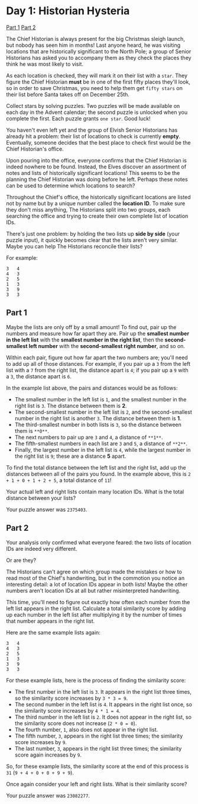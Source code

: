 # Day 1: Historian Hysteria
[Part 1](#part-1)
[Part 2](#part-2)

The Chief Historian is always present for the big Christmas sleigh launch, but nobody has seen him in months!
Last anyone heard, he was visiting locations that are historically significant to the North Pole; a group of Senior Historians has asked you to accompany them as they check the places they think he was most likely to visit.

As each location is checked, they will mark it on their list with a `star`.
They figure the Chief Historian **must** be in one of the first fifty places they'll look, so in order to save Christmas, you need to help them get `fifty stars` on their list before Santa takes off on December 25th.

Collect stars by solving puzzles.
Two puzzles will be made available on each day in the Advent calendar; the second puzzle is unlocked when you complete the first.
Each puzzle grants `one star`.
Good luck!

You haven't even left yet and the group of Elvish Senior Historians has already hit a problem: their list of locations to check is currently **empty**.
Eventually, someone decides that the best place to check first would be the Chief Historian's office.

Upon pouring into the office, everyone confirms that the Chief Historian is indeed nowhere to be found.
Instead, the Elves discover an assortment of notes and lists of historically significant locations!
This seems to be the planning the Chief Historian was doing before he left.
Perhaps these notes can be used to determine which locations to search?

Throughout the Chief's office, the historically significant locations are listed not by name but by a unique number called the **location ID**.
To make sure they don't miss anything, The Historians split into two groups, each searching the office and trying to create their own complete list of location IDs.

There's just one problem: by holding the two lists up **side by side** (your puzzle input), it quickly becomes clear that the lists aren't very similar.
Maybe you can help The Historians reconcile their lists?

For example:

    3   4
    4   3
    2   5
    1   3
    3   9
    3   3

## Part 1

Maybe the lists are only off by a small amount!
To find out, pair up the numbers and measure how far apart they are.
Pair up the **smallest number in the left list** with the **smallest number in the right list**, then the **second-smallest left number** with the **second-smallest right number**, and so on.

Within each pair, figure out how far apart the two numbers are; you'll need to add up all of those distances.
For example, if you pair up a `3` from the left list with a `7` from the right list, the distance apart is `4`; if you pair up a `9` with a `3`, the distance apart is `6`.

In the example list above, the pairs and distances would be as follows:

- The smallest number in the left list is `1`, and the smallest number in the right list is `3`. The distance between them is **2**.
- The second-smallest number in the left list is `2`, and the second-smallest number in the right list is another `3`. The distance between them is **1**.
- The third-smallest number in both lists is `3`, so the distance between them is `**0**`.
- The next numbers to pair up are `3` and `4`, a distance of `**1**`.
- The fifth-smallest numbers in each list are `3` and `5`, a distance of `**2**`.
- Finally, the largest number in the left list is `4`, while the largest number in the right list is `9`; these are a distance **5** apart.

To find the total distance between the left list and the right list, add up the distances between all of the pairs you found.
In the example above, this is `2 + 1 + 0 + 1 + 2 + 5`, a total distance of `11`!

Your actual left and right lists contain many location IDs.
What is the total distance between your lists?

Your puzzle answer was `2375403`.

## Part 2

Your analysis only confirmed what everyone feared: the two lists of location IDs are indeed very different.

Or are they?

The Historians can't agree on which group made the mistakes or how to read most of the Chief's handwriting, but in the commotion you notice an interesting detail: a lot of location IDs appear in both lists!
Maybe the other numbers aren't location IDs at all but rather misinterpreted handwriting.

This time, you'll need to figure out exactly how often each number from the left list appears in the right list.
Calculate a total similarity score by adding up each number in the left list after multiplying it by the number of times that number appears in the right list.

Here are the same example lists again:

    3   4
    4   3
    2   5
    1   3
    3   9
    3   3

For these example lists, here is the process of finding the similarity score:
- The first number in the left list is `3`. It appears in the right list three times, so the similarity score increases by `3 * 3 = 9`.
- The second number in the left list is `4`. It appears in the right list once, so the similarity score increases by `4 * 1 = 4`.
- The third number in the left list is `2`. It does not appear in the right list, so the similarity score does not increase \(`2 * 0 = 0`\).
- The fourth number, `1`, also does not appear in the right list.
- The fifth number, `3`, appears in the right list three times; the similarity score increases by `9`.
- The last number, `3`, appears in the right list three times; the similarity score again increases by `9`.

So, for these example lists, the similarity score at the end of this process is `31` \(`9 + 4 + 0 + 0 + 9 + 9`\).

Once again consider your left and right lists. What is their similarity score?

Your puzzle answer was `23082277`.
